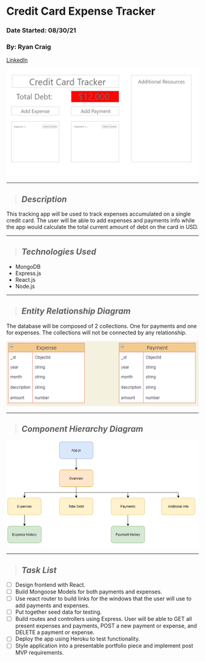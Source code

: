 # Credit Card Expense Tracker
### Date Started: 08/30/21
### By: Ryan Craig

[LinkedIn](https://www.linkedin.com/in/ryancraigeit/)

![UI](./images/UI_New.PNG)

---

>## *Description*
This tracking app will be used to track expenses accumulated on a single credit card. The user will be able to add expenses and payments info while the app would calculate the total current amount of debt on the card in USD.

---

>## *Technologies Used* 
* MongoDB
* Express.js
* React.js
* Node.js

---

>## *Entity Relationship Diagram*
The database will be composed of 2 collections. One for payments and one for expenses. The collections will not be connected by any relationship. 

![ERD](./images/ERD.PNG)

---

>## *Component Hierarchy Diagram*

![Component Hierarchy Diagram](./images/Comp_Diagram.PNG)

---

>## *Task List*

- [ ] Design frontend with React.
- [ ] Build Mongoose Models for both payments and expenses.
- [ ] Use react router to build links for the windows that the user will use to add payments and expenses.
- [ ] Put together seed data for testing.
- [ ] Build routes and controllers using Express. User will be able to GET all present expenses and payments, POST a new payment or expense, and DELETE a payment or expense.
- [ ] Deploy the app using Heroku to test functionality.
- [ ] Style application into a presentable portfolio piece and implement post MVP requirements.